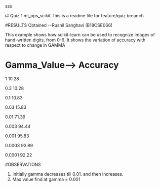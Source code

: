 sss

i# Quiz 1 ml_ops_scikit 
This is a readme file for feature/quiz breanch

#RESULTS Obtained
--Rushil Sanghavi (B18CSE066)

This example shows how scikit-learn can be used to recognize images of
hand-written digits, from 0-9. 
It shows the variation of accuracy with respect to change in GAMMA

Gamma_Value-->	Accuracy 
================================================
1 	 	10.28
	
0.3 	 	10.28

0.1 	 	10.83

0.03 	 	15.83

0.01 	 	71.39

0.003 	 	94.44

0.001 	 	95.83

0.0003 	93.89

0.0001 	92.22


#OBSERVATIONS

1. Initially gamma decreases till 0.01. and then increases.
2. Max value find at gamma = 0.001

  

